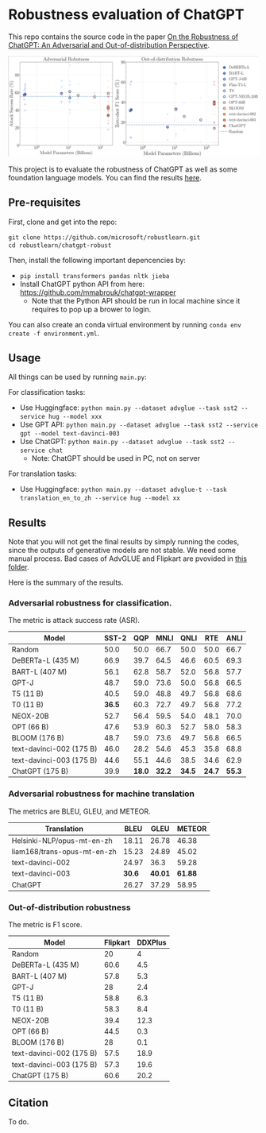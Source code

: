 # Robustness evaluation of ChatGPT

This repo contains the source code in the paper [On the Robustness of ChatGPT: An Adversarial and Out-of-distribution Perspective]().

![](./fig-robchat.png)

This project is to evaluate the robustness of ChatGPT as well as some foundation language models.
You can find the results [here](#results).

## Pre-requisites

First, clone and get into the repo:
```
git clone https://github.com/microsoft/robustlearn.git
cd robustlearn/chatgpt-robust
```

Then, install the following important depencencies by:
- `pip install transformers pandas nltk jieba`
- Install ChatGPT python API from here: https://github.com/mmabrouk/chatgpt-wrapper
  - Note that the Python API should be run in local machine since it requires to pop up a brower to login.

You can also create an conda virtual environment by running `conda env create -f environment.yml`.

## Usage

All things can be used by running `main.py`:

For classification tasks:
- Use Huggingface: `python main.py --dataset advglue --task sst2 --service hug --model xxx`
- Use GPT API: `python main.py --dataset advglue --task sst2 --service gpt --model text-davinci-003`
- Use ChatGPT: `python main.py --dataset advglue --task sst2 --service chat`
  - Note: ChatGPT should be used in PC, not on server

For translation tasks:
- Use Huggingface: `python main.py --dataset advglue-t --task translation_en_to_zh --service hug --model xx`


## Results

Note that you will not get the final results by simply running the codes, since the outputs of generative models are not stable. We need some manual process. Bad cases of AdvGLUE and Flipkart are pvovided in [this folder](./result/chatgpt_results/).

Here is the summary of the results.

### Adversarial robustness for classification.

The metric is attack success rate (ASR).

| Model                    | SST-2     | QQP       | MNLI      | QNLI      | RTE       | ANLI      |
|--------------------------|-----------|-----------|-----------|-----------|-----------|-----------|
| Random                   | 50.0      | 50.0      | 66.7      | 50.0      | 50.0      | 66.7      |
| DeBERTa-L (435 M)        | 66.9      | 39.7      | 64.5      | 46.6      | 60.5      | 69.3      |
| BART-L (407 M)           | 56.1      | 62.8      | 58.7      | 52.0      | 56.8      | 57.7      |
| GPT-J                    | 48.7      | 59.0      | 73.6      | 50.0      | 56.8      | 66.5      |
| T5 (11 B)                | 40.5      | 59.0      | 48.8      | 49.7      | 56.8      | 68.6      |
| T0 (11 B)                | **36.5** | 60.3      | 72.7      | 49.7      | 56.8      | 77.2      |
| NEOX-20B                 | 52.7      | 56.4      | 59.5      | 54.0      | 48.1      | 70.0      |
| OPT (66 B)               | 47.6      | 53.9      | 60.3      | 52.7      | 58.0      | 58.3      |
| BLOOM (176 B)            | 48.7      | 59.0      | 73.6      | 49.7      | 56.8      | 66.5      |
| text-davinci-002 (175 B) | 46.0      | 28.2      | 54.6      | 45.3      | 35.8      | 68.8      |
| text-davinci-003 (175 B) | 44.6      | 55.1      | 44.6      | 38.5      | 34.6      | 62.9      |
| ChatGPT (175 B)          | 39.9      | **18.0** | **32.2** | **34.5** | **24.7** | **55.3** |


### Adversarial robustness for machine translation

The metrics are BLEU, GLEU, and METEOR.

| Translation                 | BLEU     | GLEU      | METEOR    |
|-----------------------------|----------|-----------|-----------|
| Helsinki-NLP/opus-mt-en-zh  | 18.11    | 26.78     | 46.38     |
| liam168/trans-opus-mt-en-zh | 15.23    | 24.89     | 45.02     |
| text-davinci-002            | 24.97    | 36.3      | 59.28     |
| text-davinci-003            | **30.6** | **40.01** | **61.88** |
| ChatGPT                     | 26.27    | 37.29     | 58.95     |

### Out-of-distribution robustness

The metric is F1 score.

| Model                    | Flipkart | DDXPlus |
|--------------------------|----------|---------|
| Random                   | 20       | 4       |
| DeBERTa-L (435 M)        | 60.6     | 4.5     |
| BART-L (407 M)           | 57.8     | 5.3     |
| GPT-J                    | 28       | 2.4     |
| T5 (11 B)                | 58.8     | 6.3     |
| T0 (11 B)                | 58.3     | 8.4     |
| NEOX-20B                 | 39.4     | 12.3    |
| OPT (66 B)               | 44.5     | 0.3     |
| BLOOM (176 B)            | 28       | 0.1     |
| text-davinci-002 (175 B) | 57.5     | 18.9    |
| text-davinci-003 (175 B) | 57.3     | 19.6    |
| ChatGPT (175 B)          | 60.6     | 20.2    |

## Citation

To do.